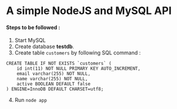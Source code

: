# A simple NodeJS and MySQL API
#### Steps to be followed :
1. Start MySQL
2. Create database __testdb__.
3. Create table `customers` by following SQL command :
```
CREATE TABLE IF NOT EXISTS `customers` (
    id int(11) NOT NULL PRIMARY KEY AUTO_INCREMENT,
    email varchar(255) NOT NULL,
    name varchar(255) NOT NULL,
    active BOOLEAN DEFAULT false
) ENGINE=InnoDB DEFAULT CHARSET=utf8;
```
4. Run `node app`
